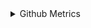 <details>

<summary>Github Metrics</summary>

*学啥啥不行，摆烂第一名*

![Metrics](/github-metrics.svg)

![p363335426](https://github.com/sdttttt/sdttttt/assets/42728902/e19fc44c-8024-4392-aa26-bc37c53ad3c1)
</details>

